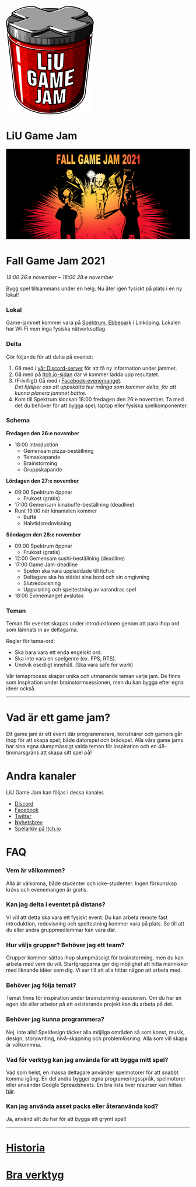 <div id="gamejam-header">
  <img src="/static/img/gamejam/logo.png" alt="LiU Game Jam">
  <h1>LiU Game Jam</h1>
</div>

<img src="/static/img/gamejam/banner-fgj21.png" alt="Fall Game Jam 2021" id="gamejam-banner">

# Fall Game Jam 2021
*18:00 26:e november – 18:00 28:e november*

Bygg spel tillsammans under en helg.
Nu åter igen fysiskt på plats i en ny lokal!

### Lokal
Game-jammet kommer vara på [Spektrum, Ebbepark](https://sanktkors.se/lediga-lokaler/linkoping/ebbepark/spektrum/) i Linköping. Lokalen har Wi-Fi men inga fysiska nätverksuttag.

### Delta

Gör följande för att delta på eventet:

1. Gå med i [vår Discord-server](https://discord.gg/eHgXYMS) för att få ny information under jammet.
2. Gå med på [Itch.io-sidan](https://itch.io/jam/liu-fall-game-jam-2021) där vi kommer ladda upp resultatet.
3. (Frivilligt) Gå med i [Facebook-evenemanget](https://www.facebook.com/events/592287468735232).
<br/>*Det hjälper oss att uppskatta hur många som kommer delta, för att kunna planera jammet bättre.*
4. Kom till Spektrum klockan 18:00 fredagen den 26:e november. Ta med det du behöver för att bygga spel; laptop eller fysiska spelkomponenter.

### Schema
**Fredagen den 26:e november**

- 18:00 Introduktion
    - Gemensam pizza-beställning
    - Temaskapande
    - Brainstorming
    - Gruppskapande

**Lördagen den 27:e november**

- 09:00 Spektrum öppnar
    - Frukost (gratis)
- 17:00 Gemensam kinabuffé-beställning (deadline)
- Runt 19:00 när kinamaten kommer
    - Buffé 
    - Halvtidsredovisning

**Söndagen den 28:e november**

- 09:00 Spektrum öppnar
    - Frukost (gratis)
- 12:00 Gemensam sushi-beställning (deadline)
- 17:00 Game Jam-deadline
    - Spelen ska vara uppladdade till itch.io
    - Deltagare ska ha städat sina bord och sin omgivning
    - Slutredovisning
    - Uppvisning och speltestning av varandras spel
- 18:00 Evenemanget avslutas

### Teman

Teman för eventet skapas under introduktionen genom att para ihop ord som lämnats in av deltagarna.

Regler för tema-ord:

- Ska bara vara ett enda engelskt ord.
- Ska inte vara en spelgenre (ex. FPS, RTS).
- Undvik osedligt innehåll. (Ska vara safe for work)

Vår temaprocess skapar unika och utmanande teman varje jam. De finns som inspiration under brainstormsessionen, men du kan bygga efter egna ideer också.

---

# Vad är ett game jam?

Ett game jam är ett event där programmerare, konstnärer och gamers går ihop för
att skapa spel; både datorspel och brädspel. Alla våra game jams har sina egna
slumpmässigt valda teman för inspiration och en 48-timmarsgräns att skapa sitt
spel på!

# Andra kanaler

LiU Game Jam kan följas i dessa kanaler.

- [Discord](https://discord.gg/eHgXYMS)
- [Facebook](https://www.facebook.com/liugamejam/)
- [Twitter](https://twitter.com/LiuGameJam)
- [Nyhetsbrev](http://us12.campaign-archive2.com/home/?u=092a6fffba8f6063437a51495&id=c3863c4bf5)
- [Spelarkiv på Itch.io](https://itch.io/c/64050/liu-game-jam)


# FAQ

### Vem är välkommen?

Alla är välkomna, både studenter och icke-studenter. Ingen förkunskap krävs och
evenemangen är gratis.

### Kan jag delta i eventet på distans?

Vi vill att detta ska vara ett fysiskt event. Du kan arbeta remote fast introduktion, redovisning och speltestning kommer vara på plats. Se till att du eller andra gruppmedlemmar kan vara där.

### Hur väljs grupper? Behöver jag ett team?

Grupper kommer sättas ihop slumpmässigt för brainstorming, men du kan arbeta
med vem du vill. Startgrupperna ger dig möjlighet att hitta människor med
liknande idéer som dig. Vi ser till att alla hittar någon att arbeta med.

### Behöver jag följa temat?

Temat finns för inspiration under brainstorming-sessionen. Om du har en egen idé eller arbetar på ett existerande projekt kan du arbeta på det.

### Behöver jag kunna programmera?

Nej, inte alls! Speldesign täcker alla möjliga områden så som konst, musik,
design, storywriting, nivå-skapning och problemlösning. Alla som vill skapa är
välkommna.

### Vad för verktyg kan jag använda för att bygga mitt spel?

Vad som helst, en massa deltagare använder spelmotorer för att snabbt komma igång. En del andra bygger egna programeringsspråk, spelmotorer eller använder Google Spreadsheets. En bra lista över resurser kan hittas [här](/gamejam/tools/se).

### Kan jag använda asset packs eller återanvända kod?

Ja, använd allt du har för att bygga ett grymt spel!

---

# [Historia](/gamejam/history/se)

# [Bra verktyg](/gamejam/tools/se)
